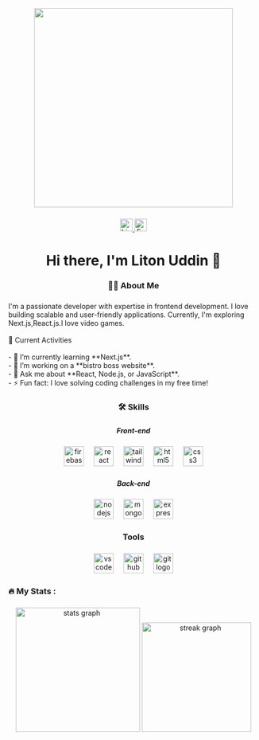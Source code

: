 <div align="center">
  <img height="400" src="https://i.ibb.co.com/LXFSyhWD/github-Profil.png"  />
</div>

###

 <div align="center">
  <a href="https://www.linkedin.com/in/md-liton-uddin-16887734a/" target="_blank">
    <img src="https://img.shields.io/badge/LinkedIn-0077B5?style=for-the-badge&logo=linkedin&logoColor=white" height="25" alt="LinkedIn Logo" />
  </a>
  <a href="https://www.facebook.com/md.litonuddin.520" target="_blank">
    <img src="https://img.shields.io/badge/Facebook-1877F2?style=for-the-badge&logo=facebook&logoColor=white" height="25" alt="Facebook Logo" />
  </a>
</div>


###

<h1 align="center">Hi there, I'm Liton Uddin 👋</h1>

###

<h3 align="center">👩‍💻  About Me</h3>

###

<p align="left">I'm a passionate developer with expertise in frontend development. I love building scalable and user-friendly applications. Currently, I'm exploring  Next.js,React.js.I love video games.<br><br>🚀 Current Activities<br><br>- 🌱 I’m currently learning **Next.js**.<br>- 👯 I’m working on a **bistro boss website**.<br>- 💬 Ask me about **React, Node.js, or JavaScript**.<br>- ⚡ Fun fact: I love solving coding challenges in my free time!</p>

###

<h3 align="center">🛠 Skills</h3>

###

<h5 align="center">Front-end</h5>

###

<div align="center">
  <img src="https://cdn.jsdelivr.net/gh/devicons/devicon/icons/firebase/firebase-plain-wordmark.svg" height="40" alt="firebase logo"  />
  <img width="12" />
  <img src="https://cdn.jsdelivr.net/gh/devicons/devicon/icons/react/react-original.svg" height="40" alt="react logo"  />
  <img width="12" />
  <img src="https://cdn.simpleicons.org/tailwindcss/06B6D4" height="40" alt="tailwindcss logo"  />
  <img width="12" />
  <img src="https://skillicons.dev/icons?i=html" height="40" alt="html5 logo"  />
  <img width="12" />
  <img src="https://cdn.simpleicons.org/css3/1572B6" height="40" alt="css3 logo"  />
</div>

###

<h5 align="center">Back-end</h5>

###

<div align="center">
  <img src="https://cdn.jsdelivr.net/gh/devicons/devicon/icons/nodejs/nodejs-original.svg" height="40" alt="nodejs logo"  />
  <img width="12" />
  <img src="https://skillicons.dev/icons?i=mongodb" height="40" alt="mongodb logo"  />
  <img width="12" />
  <img src="https://img.shields.io/badge/Express-000000?logo=express&logoColor=white&style=for-the-badge" height="40" alt="express logo"  />
</div>

###


<h3 align="center">Tools</h3>

###

<div align="center">
  <img src="https://skillicons.dev/icons?i=vscode" height="40" alt="vscode logo"  />
  <img width="12" />
  <img src="https://skillicons.dev/icons?i=github" height="40" alt="github logo"  />
  <img width="12" />
  <img src="https://cdn.simpleicons.org/git/F05032" height="40" alt="git logo"  />
</div>

###

<h3 align="left">🔥   My Stats :</h3>

###

<div align="center">
  <img src="https://github-readme-stats.vercel.app/api?username=Litonuddinnil&hide_title=false&hide_rank=false&show_icons=true&include_all_commits=true&count_private=true&disable_animations=false&theme=dracula&locale=en&hide_border=false&order=1" height="250" alt="stats graph"  />
  <img src="https://streak-stats.demolab.com?user=Litonuddinnil&locale=en&mode=daily&theme=dark&hide_border=false&border_radius=5&order=3" height="220" alt="streak graph"  />
</div>

###
